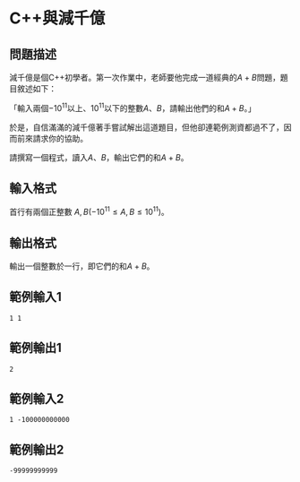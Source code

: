 # C++與減千億
## 問題描述
減千億是個C\+\+初學者。第一次作業中，老師要他完成一道經典的$A+B$問題，題目敘述如下：

「輸入兩個$-10^{11}$以上、$10^{11}$以下的整數$A$、$B$，請輸出他們的和$A+B$。」

於是，自信滿滿的減千億著手嘗試解出這道題目，但他卻連範例測資都過不了，因而前來請求你的協助。

請撰寫一個程式，讀入$A$、$B$，輸出它們的和$A+B$。
## 輸入格式
首行有兩個正整數 $A, B\left(-10^{11}\le A, B\le 10^{11}\right)$。
## 輸出格式
輸出一個整數於一行，即它們的和$A+B$。
## 範例輸入1
```
1 1
```
## 範例輸出1
```
2
```
## 範例輸入2
```
1 -100000000000
```
## 範例輸出2
```
-99999999999
```
